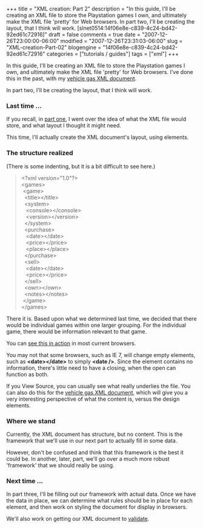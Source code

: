 +++
title = "XML creation: Part 2"
description = "In this guide, I'll be creating an XML file to store the Playstation games I own, and ultimately make the XML file 'pretty' for Web browsers. In part two, I'll be creating the layout, that I think will work. [slnet0514:14f06e8e-c839-4c24-bd42-92ed61c72916]"
draft = false
comments = true
date = "2007-12-26T23:00:00-06:00"
modified = "2007-12-26T23:31:03-06:00"
slug = "XML-creation-Part-02"
blogengine = "14f06e8e-c839-4c24-bd42-92ed61c72916"
categories = ["tutorials / guides"]
tags = ["xml"]
+++

<p>
In this guide, I&#39;ll be creating an XML file to store the Playstation games I own, and ultimately make the XML file &#39;pretty&#39; for Web browsers. I&#39;ve done this in the past, with my <a href="http://jamesrskemp.net/vehicle_gas.xml" target="_blank">vehicle gas XML document</a>. 
</p>
<div class="note">
<p>
In part two, I&#39;ll be creating the layout, that I think will work. 
</p>
</div>
<h3>Last time ...</h3>
<p>
If you recall, in <a href="/words/post/XML-creation-Part-01.aspx">part one</a>, I went over the idea of what the XML file would store, and what layout I thought it might need. 
</p>
<p>
This time, I&#39;ll actually create the XML document&#39;s layout, using elements. 
</p>
<h3>The structure realized</h3>
<div class="note">
<p>
(There is some indenting, but it is a bit difficult to see here.) 
</p>
</div>
<blockquote>
	<p>
	&lt;?xml version=&quot;1.0&quot;?&gt;<br />
	&lt;games&gt;<br />
	&nbsp;&lt;game&gt;<br />
	&nbsp;&nbsp;&lt;title&gt;&lt;/title&gt;<br />
	&nbsp;&nbsp;&lt;system&gt;<br />
	&nbsp;&nbsp;&nbsp;&lt;console&gt;&lt;/console&gt;<br />
	&nbsp;&nbsp;&nbsp;&lt;version&gt;&lt;/version&gt;<br />
	&nbsp;&nbsp;&lt;/system&gt;<br />
	&nbsp;&nbsp;&lt;purchase&gt;<br />
	&nbsp;&nbsp;&nbsp;&lt;date&gt;&lt;/date&gt;<br />
	&nbsp;&nbsp;&nbsp;&lt;price&gt;&lt;/price&gt;<br />
	&nbsp;&nbsp;&nbsp;&lt;place&gt;&lt;/place&gt;<br />
	&nbsp;&nbsp;&lt;/purchase&gt;<br />
	&nbsp;&nbsp;&lt;sell&gt;<br />
	&nbsp;&nbsp;&nbsp;&lt;date&gt;&lt;/date&gt;<br />
	&nbsp;&nbsp;&nbsp;&lt;price&gt;&lt;/price&gt;<br />
	&nbsp;&nbsp;&lt;/sell&gt;<br />
	&nbsp;&nbsp;&lt;own&gt;&lt;/own&gt;<br />
	&nbsp;&nbsp;&lt;notes&gt;&lt;/notes&gt;<br />
	&nbsp;&lt;/game&gt;<br />
	&lt;/games&gt;&nbsp; 
	</p>
</blockquote>
<p>
There it is. Based upon what we determined last time, we decided that there would be individual games within one larger grouping. For the individual game, there would be information relevant to that game. 
</p>
<p>
You can <a href="http://strivinglife.com/files/xml_creation/part2.xml" target="_blank">see this in action</a> in most current browsers. 
</p>
<div class="tip">
<p>
You may not that some browsers, such as IE 7, will change empty elements, such as <strong>&lt;date&gt;&lt;/date&gt;</strong> to simply <strong>&lt;date /&gt;</strong>. Since the element contains no information, there&#39;s little need to have a closing, when the open can function as both. 
</p>
<p>
If you View Source, you can usually see what really underlies the file. You can also do this for the <a href="http://jamesrskemp.net/vehicle_gas.xml" target="_blank">vehicle gas XML document</a>, which will give you a very interesting perspective of what the content is, versus the design elements. 
</p>
</div>
<h3>Where we stand</h3>
<p>
Currently, the XML document has structure, but no content. This is the framework that we&#39;ll use in our next part to actually fill in some data. 
</p>
<p>
However, don&#39;t be confused and think that this framework is the best it could be. In another, later, part, we&#39;ll go over a much more robust &#39;framework&#39; that we should really be using. 
</p>
<h3>Next time ...</h3>
<p>
In part three, I&#39;ll be filling out our framework with actual data. Once we have the data in place, we can determine what rules should be in place for each element, and then work on styling the document for display in browsers. 
</p>
<p>
We&#39;ll also work on getting our XML document to <a href="http://www.validome.org/xml/validate/" target="_blank">validate</a>. 
</p>

